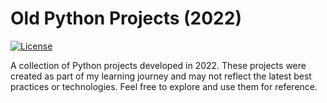 # Old Python Projects (2022)

[![License](https://img.shields.io/badge/License-MIT-blue.svg)](https://opensource.org/licenses/MIT)

A collection of Python projects developed in 2022. These projects were created as part of my learning journey and may not reflect the latest best practices or technologies. Feel free to explore and use them for reference.



